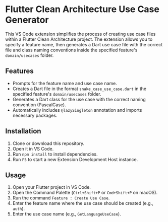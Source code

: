 # Flutter Clean Architecture Use Case Generator

This VS Code extension simplifies the process of creating use case files within a Flutter Clean Architecture project. The extension allows you to specify a feature name, then generates a Dart use case file with the correct file and class naming conventions inside the specified feature's `domain/usecases` folder.

## Features

- Prompts for the feature name and use case name.
- Creates a Dart file in the format `snake_case_use_case.dart` in the specified feature's `domain/usecases` folder.
- Generates a Dart class for the use case with the correct naming convention (PascalCase).
- Automatically includes `@lazySingleton` annotation and imports necessary packages.

## Installation

1. Clone or download this repository.
2. Open it in VS Code.
3. Run `npm install` to install dependencies.
4. Run `F5` to start a new Extension Development Host instance.

## Usage

1. Open your Flutter project in VS Code.
2. Open the Command Palette (`Ctrl+Shift+P` or `Cmd+Shift+P` on macOS).
3. Run the command `Feature : Create Use Case`.
4. Enter the feature name where the use case should be created (e.g., `auth`).
5. Enter the use case name (e.g., `GetLanguageUseCase`).
